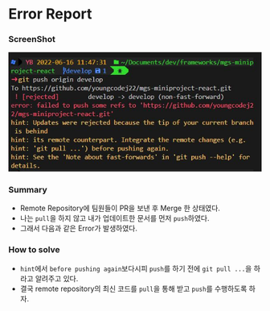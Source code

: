 # Error Report

### ScreenShot

![pushError](./images/pushError.JPG)

### Summary

- Remote Repository에 팀원들이 PR을 보낸 후 Merge 한 상태였다.
- 나는 `pull`을 하지 않고 내가 업데이트한 문서를 먼저 `push`하였다.
- 그래서 다음과 같은 Error가 발생하였다.

### How to solve

- `hint`에서 `before pushing again`보다시피 `push`를 하기 전에 `git pull ...`을 하라고 알려주고 있다.
- 결국 remote repository의 최신 코드를 `pull`을 통해 받고 `push`를 수행하도록 하자.
